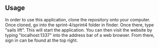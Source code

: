 ## Usage ##

In order to use this application, clone the repository onto your computer. Once cloned, go into the sprint-4/sprint4 folder in finder. Once there, type "sails lift". This will start the application. You can then visit the website by typing "localhost:1337" into the address bar of a web browser. From there, sign in can be found at the top right.
